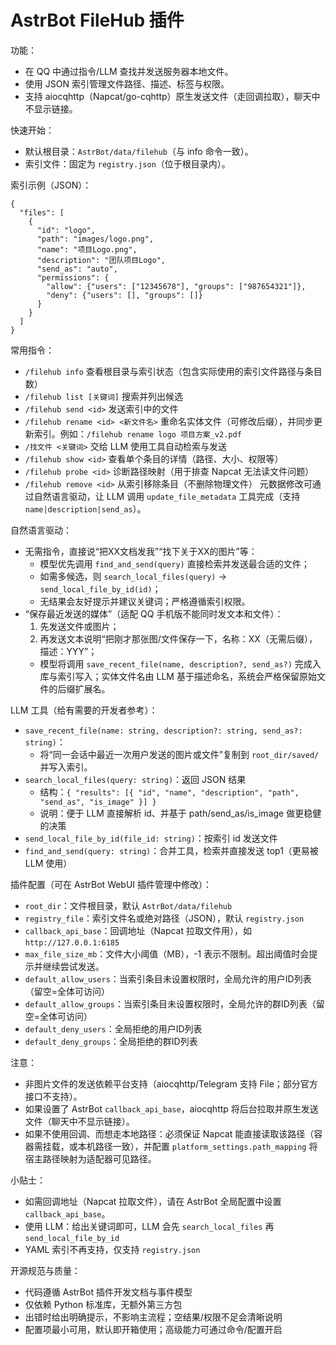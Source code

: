 AstrBot FileHub 插件
=====================

功能：
- 在 QQ 中通过指令/LLM 查找并发送服务器本地文件。
- 使用 JSON 索引管理文件路径、描述、标签与权限。
- 支持 aiocqhttp（Napcat/go-cqhttp）原生发送文件（走回调拉取），聊天中不显示链接。

快速开始：
- 默认根目录：`AstrBot/data/filehub`（与 info 命令一致）。
- 索引文件：固定为 `registry.json`（位于根目录内）。

索引示例（JSON）：

```
{
  "files": [
    {
      "id": "logo",
      "path": "images/logo.png",
      "name": "项目Logo.png",
      "description": "团队项目Logo",
      "send_as": "auto",
      "permissions": {
        "allow": {"users": ["12345678"], "groups": ["987654321"]},
        "deny": {"users": [], "groups": []}
      }
    }
  ]
}
```

常用指令：
- `/filehub info` 查看根目录与索引状态（包含实际使用的索引文件路径与条目数）
- `/filehub list [关键词]` 搜索并列出候选
- `/filehub send <id>` 发送索引中的文件
- `/filehub rename <id> <新文件名>` 重命名实体文件（可修改后缀），并同步更新索引。例如：`/filehub rename logo 项目方案_v2.pdf`
- `/找文件 <关键词>` 交给 LLM 使用工具自动检索与发送
- `/filehub show <id>` 查看单个条目的详情（路径、大小、权限等）
 - `/filehub probe <id>` 诊断路径映射（用于排查 Napcat 无法读文件问题）
- `/filehub remove <id>` 从索引移除条目（不删除物理文件）
  元数据修改可通过自然语言驱动，让 LLM 调用 `update_file_metadata` 工具完成（支持 `name|description|send_as`）。

自然语言驱动：
- 无需指令，直接说“把XX文档发我”“找下关于XX的图片”等：
  - 模型优先调用 `find_and_send(query)` 直接检索并发送最合适的文件；
  - 如需多候选，则 `search_local_files(query)` → `send_local_file_by_id(id)`；
  - 无结果会友好提示并建议关键词；严格遵循索引权限。
- “保存最近发送的媒体”（适配 QQ 手机版不能同时发文本和文件）：
  1) 先发送文件或图片；
  2) 再发送文本说明“把刚才那张图/文件保存一下，名称：XX（无需后缀），描述：YYY”；
  - 模型将调用 `save_recent_file(name, description?, send_as?)` 完成入库与索引写入；实体文件名由 LLM 基于描述命名，系统会严格保留原始文件的后缀扩展名。

LLM 工具（给有需要的开发者参考）：
- `save_recent_file(name: string, description?: string, send_as?: string)`：
  - 将“同一会话中最近一次用户发送的图片或文件”复制到 `root_dir/saved/` 并写入索引。
- `search_local_files(query: string)`：返回 JSON 结果 
  - 结构：`{ "results": [{ "id", "name", "description", "path", "send_as", "is_image" }] }`
  - 说明：便于 LLM 直接解析 id、并基于 path/send_as/is_image 做更稳健的决策
- `send_local_file_by_id(file_id: string)`：按索引 id 发送文件
- `find_and_send(query: string)`：合并工具，检索并直接发送 top1（更易被 LLM 使用）

插件配置（可在 AstrBot WebUI 插件管理中修改）：
- `root_dir`：文件根目录，默认 `AstrBot/data/filehub`
- `registry_file`：索引文件名或绝对路径（JSON），默认 `registry.json`
- `callback_api_base`：回调地址（Napcat 拉取文件用），如 `http://127.0.0.1:6185`
- `max_file_size_mb`：文件大小阈值（MB），-1 表示不限制。超出阈值时会提示并继续尝试发送。
- `default_allow_users`：当索引条目未设置权限时，全局允许的用户ID列表（留空=全体可访问）
- `default_allow_groups`：当索引条目未设置权限时，全局允许的群ID列表（留空=全体可访问）
- `default_deny_users`：全局拒绝的用户ID列表
- `default_deny_groups`：全局拒绝的群ID列表

注意：
- 非图片文件的发送依赖平台支持（aiocqhttp/Telegram 支持 File；部分官方接口不支持）。
- 如果设置了 AstrBot `callback_api_base`，aiocqhttp 将后台拉取并原生发送文件（聊天中不显示链接）。
- 如果不使用回调、而想走本地路径：必须保证 Napcat 能直接读取该路径（容器需挂载，或本机路径一致），并配置 `platform_settings.path_mapping` 将宿主路径映射为适配器可见路径。

小贴士：
- 如需回调地址（Napcat 拉取文件），请在 AstrBot 全局配置中设置 `callback_api_base`。
- 使用 LLM：给出关键词即可，LLM 会先 `search_local_files` 再 `send_local_file_by_id`
- YAML 索引不再支持，仅支持 `registry.json`

开源规范与质量：
- 代码遵循 AstrBot 插件开发文档与事件模型
- 仅依赖 Python 标准库，无额外第三方包
- 出错时给出明确提示，不影响主流程；空结果/权限不足会清晰说明
- 配置项最小可用，默认即开箱使用；高级能力可通过命令/配置开启

